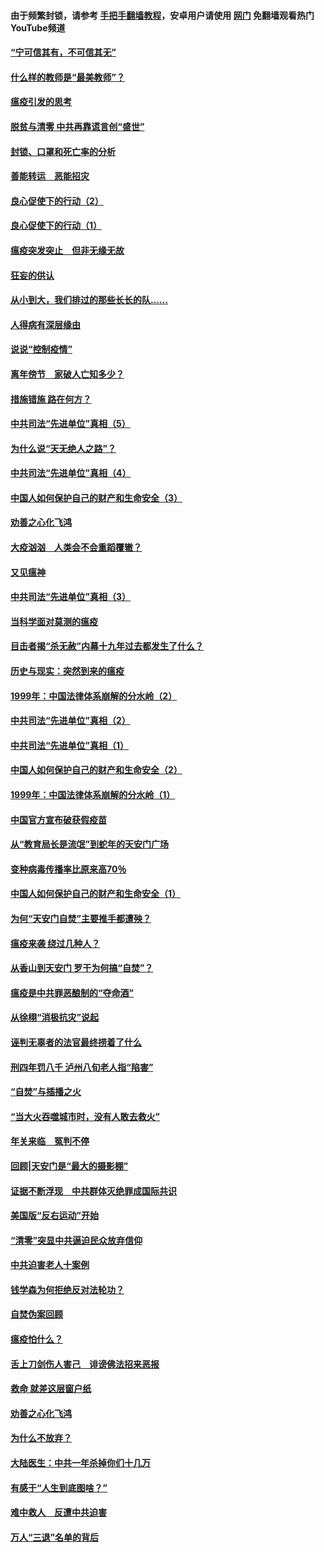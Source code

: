 #### 由于频繁封锁，请参考 [手把手翻墙教程](https://github.com/gfw-breaker/guides/wiki/)，安卓用户请使用 [网门](https://github.com/gfw-breaker/nogfw/blob/master/dl.md?t=03101300) 免翻墙观看热门YouTube频道 

#### [“宁可信其有，不可信其无”](../pages/19/421691.md?t=03101300) 

#### [什么样的教师是“最美教师”？](../pages/19/421755.md?t=03101300) 

#### [瘟疫引发的思考](../pages/19/421594.md?t=03101300) 

#### [脱贫与清零 中共再靠谎言创“盛世”](../pages/19/421590.md?t=03101300) 

#### [封锁、口罩和死亡率的分析](../pages/19/421495.md?t=03101300) 

#### [善能转运　恶能招灾](../pages/19/421334.md?t=03101300) 

#### [良心促使下的行动（2）](../pages/19/421361.md?t=03101300) 

#### [良心促使下的行动（1）](../pages/19/421302.md?t=03101300) 

#### [瘟疫突发突止　但非无缘无故](../pages/19/421281.md?t=03101300) 

#### [狂妄的供认](../pages/19/421199.md?t=03101300) 

#### [从小到大，我们排过的那些长长的队……](../pages/19/421243.md?t=03101300) 

#### [人得病有深层缘由](../pages/19/420864.md?t=03101300) 

#### [说说“控制疫情”](../pages/19/420831.md?t=03101300) 

#### [离年傍节　家破人亡知多少？](../pages/19/420563.md?t=03101300) 

#### [措施错施  路在何方？](../pages/19/420076.md?t=03101300) 

#### [中共司法“先进单位”真相（5）](../pages/19/419453.md?t=03101300) 

#### [为什么说“天无绝人之路”？](../pages/19/419618.md?t=03101300) 

#### [中共司法“先进单位”真相（4）](../pages/19/419452.md?t=03101300) 

#### [中国人如何保护自己的财产和生命安全（3）](../pages/19/419405.md?t=03101300) 

#### [劝善之心化飞鸿](../pages/19/418758.md?t=03101300) 

#### [大疫汹汹　人类会不会重蹈覆辙？](../pages/19/419691.md?t=03101300) 

#### [又见瘟神](../pages/19/419225.md?t=03101300) 

#### [中共司法“先进单位”真相（3）](../pages/19/419451.md?t=03101300) 

#### [当科学面对莫测的瘟疫](../pages/19/419625.md?t=03101300) 

#### [目击者揭“杀无赦”内幕十九年过去都发生了什么？](../pages/19/419617.md?t=03101300) 

#### [历史与现实：突然到来的瘟疫](../pages/19/419619.md?t=03101300) 

#### [1999年：中国法律体系崩解的分水岭（2）](../pages/19/419455.md?t=03101300) 

#### [中共司法“先进单位”真相（2）](../pages/19/419450.md?t=03101300) 

#### [中共司法“先进单位”真相（1）](../pages/19/419449.md?t=03101300) 

#### [中国人如何保护自己的财产和生命安全（2）](../pages/19/419404.md?t=03101300) 

#### [1999年：中国法律体系崩解的分水岭（1）](../pages/19/419454.md?t=03101300) 

#### [中国官方宣布破获假疫苗](../pages/19/419504.md?t=03101300) 

#### [从“教育局长是流氓”到蛇年的天安门广场](../pages/19/419470.md?t=03101300) 

#### [变种病毒传播率比原来高70％](../pages/19/419456.md?t=03101300) 

#### [中国人如何保护自己的财产和生命安全（1）](../pages/19/419403.md?t=03101300) 

#### [为何“天安门自焚”主要推手都遭殃？](../pages/19/419348.md?t=03101300) 

#### [瘟疫来袭 绕过几种人？](../pages/19/419349.md?t=03101300) 

#### [从香山到天安门 罗干为何搞“自焚”？](../pages/19/419270.md?t=03101300) 

#### [瘟疫是中共罪恶酿制的“夺命酒”](../pages/19/419223.md?t=03101300) 

#### [从徐栩“消极抗灾”说起](../pages/19/419224.md?t=03101300) 

#### [诬判无辜者的法官最终捞着了什么](../pages/19/419268.md?t=03101300) 

#### [刑四年罚八千 泸州八旬老人指“陷害”](../pages/19/419232.md?t=03101300) 

#### [“自焚”与插播之火](../pages/19/419226.md?t=03101300) 

#### [“当大火吞噬城市时，没有人敢去救火”](../pages/19/419077.md?t=03101300) 

#### [年关来临　冤判不停](../pages/19/419093.md?t=03101300) 

#### [回顾|天安门是“最大的摄影棚”](../pages/19/380866.md?t=03101300) 

#### [证据不断浮现　中共群体灭绝罪成国际共识](../pages/19/419031.md?t=03101300) 

#### [美国版“反右运动”开始](../pages/19/419030.md?t=03101300) 

#### [“清零”突显中共逼迫民众放弃信仰](../pages/19/418995.md?t=03101300) 

#### [中共迫害老人十案例](../pages/19/418831.md?t=03101300) 

#### [钱学森为何拒绝反对法轮功？](../pages/19/418905.md?t=03101300) 

#### [自焚伪案回顾](../pages/19/418799.md?t=03101300) 

#### [瘟疫怕什么？](../pages/19/418800.md?t=03101300) 

#### [舌上刀剑伤人害己　诽谤佛法招来恶报](../pages/19/418731.md?t=03101300) 

#### [救命 就差这层窗户纸](../pages/19/418706.md?t=03101300) 

#### [劝善之心化飞鸿](../pages/19/416766.md?t=03101300) 

#### [为什么不放弃？](../pages/19/418691.md?t=03101300) 

#### [大陆医生：中共一年杀掉你们十几万](../pages/19/418670.md?t=03101300) 

#### [有感于“人生到底图啥？”](../pages/19/418624.md?t=03101300) 

#### [难中救人　反遭中共迫害](../pages/19/418414.md?t=03101300) 

#### [万人“三退”名单的背后](../pages/19/418505.md?t=03101300) 


